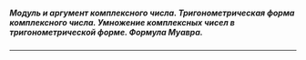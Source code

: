 ##### Модуль и аргумент комплексного числа. Тригонометрическая форма комплексного числа. Умножение комплексных чисел в тригонометрической форме. Формула Муавра.
---
